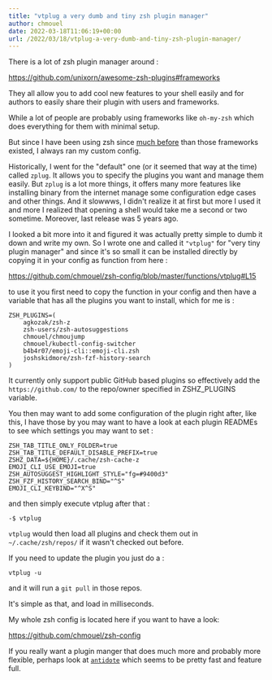 ```yaml
---
title: "vtplug a very dumb and tiny zsh plugin manager"
author: chmouel
date: 2022-03-18T11:06:19+00:00
url: /2022/03/18/vtplug-a-very-dumb-and-tiny-zsh-plugin-manager/
---
```

There is a lot of zsh plugin manager around :

<https://github.com/unixorn/awesome-zsh-plugins#frameworks>

They all allow you to add cool new features to your shell easily and for authors to
easily share their plugin with users and frameworks.

While a lot of people are probably using frameworks like `oh-my-zsh` which does
everything for them with minimal setup.

But since I have been using zsh since [much before][1] than those frameworks
existed, I always ran my custom config.

Historically, I went for the "default" one (or it seemed that way at the time) called `zplug`. It allows you to specify the plugins you want and manage them easily. But `zplug` is a lot more things, it offers many more features
like installing binary from the internet manage some configuration edge cases
and other things. And it slowwws, I didn't realize it at first but more I used
it and more I realized that opening a shell would take me a second or two
sometime. Moreover, last release was 5 years ago.

I looked a bit more into it and figured it was actually pretty simple to dumb
it down and write my own. So I wrote one and called it `"vtplug"` for "very tiny
plugin manager" and since it's so small it can be installed directly by copying
it in your config as function from here :

<https://github.com/chmouel/zsh-config/blob/master/functions/vtplug#L15>

to use it you first need to copy the function in your config and then have a
variable that has all the plugins you want to install, which for me is :

```shell
ZSH_PLUGINS=(
    agkozak/zsh-z
    zsh-users/zsh-autosuggestions
    chmouel/chmoujump
    chmouel/kubectl-config-switcher
    b4b4r07/emoji-cli::emoji-cli.zsh
    joshskidmore/zsh-fzf-history-search
)
```

It currently only support public GitHub based plugins so effectively add the
`https://github.com/` to the repo/owner specified in ZSHZ_PLUGINS variable.

You then may want to add some configuration of the plugin right after, like this,
I have those by you may want to have a look at each plugin READMEs to see which
settings you may want to set :

```shell
ZSH_TAB_TITLE_ONLY_FOLDER=true
ZSH_TAB_TITLE_DEFAULT_DISABLE_PREFIX=true
ZSHZ_DATA=${HOME}/.cache/zsh-cache-z
EMOJI_CLI_USE_EMOJI=true
ZSH_AUTOSUGGEST_HIGHLIGHT_STYLE="fg=#9400d3"
ZSH_FZF_HISTORY_SEARCH_BIND="^S"
EMOJI_CLI_KEYBIND="^X^S"
```

and then simply execute vtplug after that :

```shell
-$ vtplug
```

`vtplug` would then load all plugins and check them out in `~/.cache/zsh/repos/`
if it wasn't checked out before.

If you need to update the plugin you just do a :

```shell
vtplug -u
```

and it will run a `git pull` in those repos.

It's simple as that, and load in milliseconds.

My whole zsh config is located here if you want to have a look:

<https://github.com/chmouel/zsh-config>

If you really want a plugin manger that does much more and probably more
flexible, perhaps look at [`antidote`][2] which seems to be pretty fast and
feature full.

 [1]: https://zsh.sourceforge.io/Etc/changelog-4.0.html
 [2]: https://getantidote.github.io/
